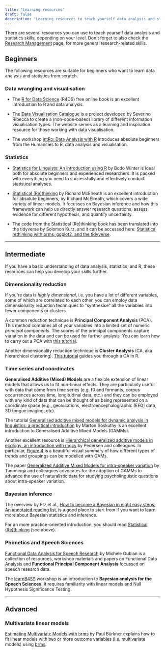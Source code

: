```yaml
---
title: "Learning resources"
draft: false
description: "Learning resources to teach yourself data analysis and statistics"
---
```


There are several resources you can use to teach yourself data analysis and statistics skills, depending on your level.
Don't forget to also check the [Research Management](research-skills/) page, for more general research-related skills.

## Beginners

The following resources are suitable for beginners who want to learn data analysis and statistics from scratch.

### Data wrangling and visualisation

* The [R for Data Science](https://r4ds.had.co.nz) (R4DS) free online book is an excellent introduction to R and data analysis.

* The [Data Visualisation Catalogue](https://datavizcatalogue.com/index.html) is a project developed by Severino Ribecca to create a (non-code-based) library of different information visualisation types. The website serves as a learning and inspiration resource for those working with data visualisation.

* The workshop [intRo: Data Analysis with R](https://intro-rstats.github.io) introduces absolute beginners from the Humanities to R, data analysis and visualisation.

### Statistics

* [Statistics for Linguists: An introduction using R](https://discovered.ed.ac.uk/permalink/44UOE_INST/7g3mt6/alma9924344853202466) by Bodo Winter is ideal both for absolute beginners and experienced researchers.
It is packed with everything you need to successfully and effectively conduct statistical analyses.

* [Statistical (Re)thinking](https://discovered.ed.ac.uk/permalink/44UOE_INST/110jsec/alma9924362502302466) by Richard McElreath is an excellent introduction for absolute beginners, by Richard McElreath, which covers a wide variety of linear models.
It focusses on Bayesian inference and how this framework can help us directly answer research questions, assess evidence for different hypothesis, and quantify uncertainty.

* The code from the Statistical (Re)thinking book has been translated into the tidyverse by Solomon Kurz, and it can be accessed here: [Statistical rethinking with brms, ggplot2, and the tidyverse](https://bookdown.org/content/4857/).


----------

## Intermediate

If you have a basic understanding of data analysis, statistics, and R, these resources can help you develop your skills further.

### Dimensionality reduction

If you're data is *highly dimensional*, i.e. you have a lot of different variables, some of which are correlated to each other, you can employ data dimensionality reduction techniques to "synthesise" all the variables into fewer components or clusters.

A common reduction technique is **Principal Component Analysis** (PCA).
This method combines all of your variables into a limited set of numeric *principal components*.
The scores of the principal components capture variation in the data and can be used for further analysis.
You can learn how to carry out a PCA with [this tutorial](http://www.sthda.com/english/articles/31-principal-component-methods-in-r-practical-guide/).

Another dimensionality reduction technique is **Cluster Analysis** (CA, aka hierarchical clustering).
[This tutorial](https://www.datanovia.com/en/blog/cluster-analysis-in-r-practical-guide/) guides you through a CA in R.


### Time series and coordinates

**Generalised Additive (Mixed) Models** are a flexible extension of linear models that allows us to fit non-linear effects.
They are particularly useful with data that come from time series (e.g. f0 and formants, corpus occurrences across time, longitudinal data, etc.) and they can be employed with any kind of data that can be thought of as being represented on a coordinate space (e.g., geolocations, electroencephalographic (EEG) data, 3D tongue imaging, etc).

The tutorial [Generalised additive mixed models for dynamic analysis in linguistics: a practical introduction](https://eprints.whiterose.ac.uk/113858/2/1703_05339v1.pdf) by Márton Sóskuthy is an excellent introduction to Generalised Additive Mixed Models (GAMMs).

Another excellent resource is [Hierarchical generalized additive models in ecology: an introduction with mgcv](https://peerj.com/articles/6876/) by Pedersen and colleagues.
In particular, [Figure 4](https://doi.org/10.7717/peerj.6876/fig-4) is a beautiful visual summary of how different types of trends and groupings can be modelled with GAMs.

The paper [Generalized Additive Mixed Models for intra-speaker variation](https://www.degruyter.com/document/doi/10.1515/lingvan-2016-0030/html) by Tamminga and colleagues advocates for the adoption of GAMMs to advance the use of naturalistic data for studying psycholinguistic questions about intra-speaker variation.

### Bayesian inference

The overview by Etz et al., [How to become a Bayesian in eight easy steps: An annotated reading list](https://doi.org/10.3758/s13423-017-1317-5), is a good place to start from if you want to learn more about Bayesian statistics and inference.

For an more practice-oriented introduction, you should read [Statistical (Re)thinking](https://discovered.ed.ac.uk/permalink/44UOE_INST/110jsec/alma9924362502302466) (see above).

### Phonetics and Speech Sciences

[Functional Data Analysis for Speech Research](http://lands.let.ru.nl/FDA/index.htm) by Michele Gubian is a collection of resources, workshop materials and papers on Functional Data Analysis and **Functional Principal Component Analysis** focussed on speech research data.

The [learnB4SS](https://learnb4ss.github.io) workshop is an introduction to **Bayesian analysis for the Speech Sciences**.
It requires familiarity with linear models and Null Hypothesis Significance Testing.

----------

## Advanced

### Multivariate linear models

[Estimating Multivariate Models with brms](https://cran.r-project.org/web/packages/brms/vignettes/brms_multivariate.html) by Paul Bürkner explains how to fit linear models with two or more outcome variables (i.e. multivariate models) using [brms](https://paul-buerkner.github.io/brms/).
